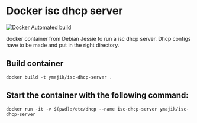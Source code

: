 # Docker isc dhcp server

[![Docker Automated build](https://img.shields.io/docker/automated/jrottenberg/ffmpeg.svg)](https://hub.docker.com/r/ymajik/docker-isc-dhcp/builds/)  

docker container from Debian Jessie to run a isc dhcp server. Dhcp configs have to be made and put in the right directory.

## Build container
```
docker build -t ymajik/isc-dhcp-server .
```

## Start the container with the following command:
```
docker run -it -v $(pwd):/etc/dhcp --name isc-dhcp-server ymajik/isc-dhcp-server
```
